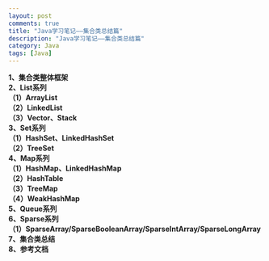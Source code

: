 ```yaml
---
layout: post
comments: true
title: "Java学习笔记——集合类总结篇"
description: "Java学习笔记——集合类总结篇"
category: Java
tags: [Java]
---
```



**1、集合类整体框架**    
**2、List系列**    
**（1）ArrayList**    
**（2）LinkedList**    
**（3）Vector、Stack**    
**3、Set系列**    
**（1）HashSet、LinkedHashSet**    
**（2）TreeSet**    
**4、Map系列**    
**（1）HashMap、LinkedHashMap**    
**（2）HashTable**    
**（3）TreeMap**  
**（4）WeakHashMap**  
**5、Queue系列**    
**6、Sparse系列**    
**（1）SparseArray/SparseBooleanArray/SparseIntArray/SparseLongArray**    
**7、集合类总结**    
**8、参考文档**    

<!--more-->

